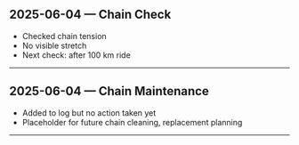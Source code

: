 ## 2025-06-04 — Chain Check <!-- tag:drivetrain -->

- Checked chain tension
- No visible stretch
- Next check: after 100 km ride

---

## 2025-06-04 — Chain Maintenance <!-- tag:drivetrain -->

- Added to log but no action taken yet
- Placeholder for future chain cleaning, replacement planning

---
